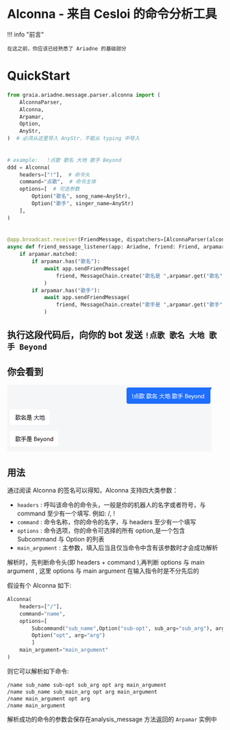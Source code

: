 # Alconna - 来自 Cesloi 的命令分析工具


!!! info "前言"

    在这之前，你应该已经熟悉了 Ariadne 的基础部分

# QuickStart

``` python
from graia.ariadne.message.parser.alconna import (
    AlconnaParser,
    Alconna,
    Arpamar,
    Option,
    AnyStr,
)  # 必须从这里导入 AnyStr，不能从 typing 中导入


# example:   !点歌 歌名 大地 歌手 Beyond
ddd = Alconna(
    headers=["!"],  # 命令头
    command="点歌",  # 命令主体
    options=[  # 可选参数
        Option("歌名", song_name=AnyStr),
        Option("歌手", singer_name=AnyStr)
    ], 
)


@app.broadcast.receiver(FriendMessage, dispatchers=[AlconnaParser(alconna=ddd)])
async def friend_message_listener(app: Ariadne, friend: Friend, arpamar: Arpamar):
    if arpamar.matched:
        if arpamar.has("歌名"):
            await app.sendFriendMessage(
                friend, MessageChain.create("歌名是 ",arpamar.get("歌名").get("song_name")) # or use arpamar.get_option_first_value("歌名")
            )
        if arpamar.has("歌手"):
            await app.sendFriendMessage(
                friend, MessageChain.create("歌手是 ",arpamar.get("歌手").get("singer_name")) # or use arpamar.get_option_first_value("歌手")
            )
```

## 执行这段代码后，向你的 bot 发送 ``` !点歌 歌名 大地 歌手 Beyond ```

## 你会看到

![Example](../images/alconna.png)

## 用法
通过阅读 Alconna 的签名可以得知，Alconna 支持四大类参数：
 - `headers` : 呼叫该命令的命令头，一般是你的机器人的名字或者符号，与 command 至少有一个填写. 例如: /, !
 - `command` : 命令名称，你的命令的名字，与 headers 至少有一个填写
 - `options` : 命令选项，你的命令可选择的所有 option,是一个包含 Subcommand 与 Option 的列表
 - `main_argument` : 主参数，填入后当且仅当命令中含有该参数时才会成功解析

解析时，先判断命令头(即 headers + command ),再判断 options 与 main argument , 这里 options 与 main argument 在输入指令时是不分先后的

假设有个 Alconna 如下:
```python
Alconna(
    headers=["/"],
    command="name",
    options=[
        Subcommand("sub_name",Option("sub-opt", sub_arg="sub_arg"), args=sub_main_arg),
        Option("opt", arg="arg")
        ]
    main_argument="main_argument"
)
```
则它可以解析如下命令:
```
/name sub_name sub-opt sub_arg opt arg main_argument
/name sub_name sub_main_arg opt arg main_argument
/name main_argument opt arg
/name main_argument
```
解析成功的命令的参数会保存在analysis_message 方法返回的 `Arpamar` 实例中
